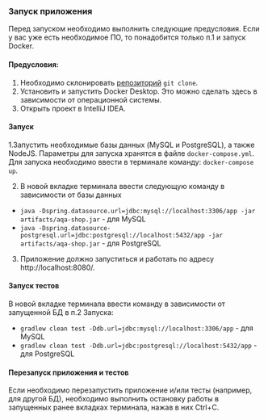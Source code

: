 ### Запуск приложения
Перед запуском необходимо выполнить следующие предусловия. Если у вас уже есть необходимое ПО, то понадобится только п.1 и запуск Docker.

#### Предусловия:

1. Необходимо склонировать [репозиторий](https://github.com/shanedasha/Diplom.git) ```git clone```.
2. Установить и запустить Docker Desktop. Это можно сделать здесь в зависимости от операционной системы. 
3. Открыть проект в IntelliJ IDEA.

#### Запуск
1.Запустить необходимые базы данных (MySQL и PostgreSQL), а также NodeJS. Параметры для запуска хранятся в файле ```docker-compose.yml```. Для запуска необходимо ввести в терминале команду:
```docker-compose up```.

2. В новой вкладке терминала ввести следующую команду в зависимости от базы данных
* ```java -Dspring.datasource.url=jdbc:mysql://localhost:3306/app -jar artifacts/aqa-shop.jar``` - для MySQL
* ```java -Dspring.datasource-postgresql.url=jdbc:postgresql://localhost:5432/app -jar artifacts/aqa-shop.jar``` - для PostgreSQL
3. Приложение должно запуститься и работать по адресу http://localhost:8080/.

#### Запуск тестов
В новой вкладке терминала ввести команду в зависимости от запущенной БД в п.2 Запуска:
* ```gradlew clean test -Ddb.url=jdbc:mysql://localhost:3306/app``` - для MySQL
* ```gradlew clean test -Ddb.url=jdbc:postgresql://localhost:5432/app``` - для PostgreSQL

#### Перезапуск приложения и тестов
Если необходимо перезапустить приложение и/или тесты (например, для другой БД), необходимо выполнить остановку работы в запущенных ранее вкладках терминала, нажав в них Ctrl+С.

